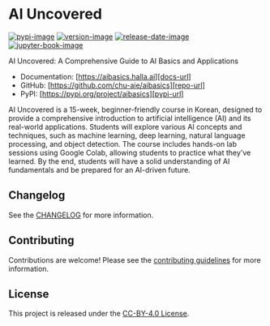 # AI Uncovered

[![pypi-image]][pypi-url]
[![version-image]][release-url]
[![release-date-image]][release-url]
[![jupyter-book-image]][docs-url]

<!-- Links: -->
[codecov-image]: https://codecov.io/gh/chu-aie/aibasics/branch/main/graph/badge.svg?token=dzfp4tGZ87
[codecov-url]: https://codecov.io/gh/chu-aie/aibasics
[pypi-image]: https://img.shields.io/pypi/v/aibasics
[license-image]: https://img.shields.io/github/license/chu-aie/aibasics
[license-url]: https://github.com/chu-aie/aibasics/blob/main/LICENSE
[version-image]: https://img.shields.io/github/v/release/chu-aie/aibasics?sort=semver
[release-date-image]: https://img.shields.io/github/release-date/chu-aie/aibasics
[release-url]: https://github.com/chu-aie/aibasics/releases
[jupyter-book-image]: https://jupyterbook.org/en/stable/_images/badge.svg

[repo-url]: https://github.com/chu-aie/aibasics
[pypi-url]: https://pypi.org/project/aibasics
[docs-url]: https://aibasics.halla.ai
[changelog]: https://github.com/chu-aie/aibasics/blob/main/CHANGELOG.md
[contributing guidelines]: https://github.com/chu-aie/aibasics/blob/main/CONTRIBUTING.md
<!-- Links: -->

AI Uncovered: A Comprehensive Guide to AI Basics and Applications

- Documentation: [https://aibasics.halla.ai][docs-url]
- GitHub: [https://github.com/chu-aie/aibasics][repo-url]
- PyPI: [https://pypi.org/project/aibasics][pypi-url]

AI Uncovered is a 15-week, beginner-friendly course in Korean, designed to provide a comprehensive introduction to artificial intelligence (AI) and its real-world applications. Students will explore various AI concepts and techniques, such as machine learning, deep learning, natural language processing, and object detection. The course includes hands-on lab sessions using Google Colab, allowing students to practice what they've learned. By the end, students will have a solid understanding of AI fundamentals and be prepared for an AI-driven future.

## Changelog

See the [CHANGELOG] for more information.

## Contributing

Contributions are welcome! Please see the [contributing guidelines] for more information.

## License

This project is released under the [CC-BY-4.0 License][license-url].
